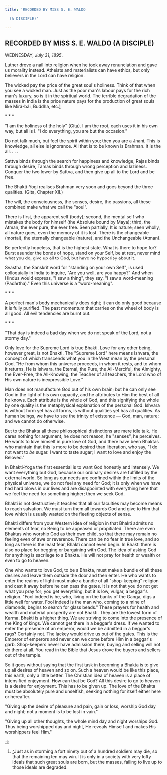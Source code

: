 ```yaml
---
title: 'RECORDED BY MISS S. E. WALDO

  (A DISCIPLE)'

---
```





  

## RECORDED BY MISS S. E. WALDO (A DISCIPLE)

WEDNESDAY, *July 31, 1895*.

Luther drove a nail into religion when he took away renunciation and
gave us morality instead. Atheists and materialists can have ethics, but
only believers in the Lord can have religion.

The wicked pay the price of the great soul's holiness. Think of that
when you see a wicked man. Just as the poor man's labour pays for the
rich man's luxury, so is it in the spiritual world. The terrible
degradation of the masses in India is the price nature pays for the
production of great souls like Mirâ-bâi, Buddha, etc.[1](#fn1)

\*            \*            \*

"I am the holiness of the holy" (Gita). I am the root, each uses it in
his own way, but all is I. "I do everything, you are but the occasion."

Do not talk much, but feel the spirit within you; then you are a Jnani.
This is knowledge, all else is ignorance. All that is to be known is
Brahman. It is the all. . . .

Sattva binds through the search for happiness and knowledge, Rajas binds
through desire, Tamas binds through wrong perception and laziness.
Conquer the two lower by Sattva, and then give up all to the Lord and be
free.

The Bhakti-Yogi realises Brahman very soon and goes beyond the three
qualities. (Gita, Chapter XII.)

The will, the consciousness, the senses, desire, the passions, all these
combined make what we call the "soul".

There is first, the apparent self (body); second, the mental self who
mistakes the body for himself (the Absolute bound by Maya); third, the
Atman, the ever pure, the ever free. Seen partially, It is nature; seen
wholly, all nature goes, even the memory of it is lost. There is the
changeable (mortal), the eternally changeable (nature), and the
Unchangeable (Atman).

Be perfectly hopeless, that is the highest state. What is there to hope
for? Burst asunder the bonds of hope, stand on your Self, be at rest,
never mind what you do, give up all to God, but have no hypocrisy about
it.

Svastha, the Sanskrit word for "standing on your own Self", is used
colloquially in India to inquire, "Are you well, are you happy?" And
when Hindus would express, "I saw a thing", they say, "I saw a
word-meaning (Padârtha)." Even this universe is a "word-meaning".

\*            \*            \*

A perfect man's body mechanically does right; it can do only good
because it is fully purified. The past momentum that carries on the
wheel of body is all good. All evil tendencies are burnt out.

\*            \*            \*

"That day is indeed a bad day when we do not speak of the Lord, not a
stormy day."

Only love for the Supreme Lord is true Bhakti. Love for any other being,
however great, is not Bhakti. The "Supreme Lord" here means Ishvara, the
concept of which transcends what you in the West mean by the personal
God. "He from whom this universe proceeds, in whom it rests, and to whom
it returns, He is Ishvara, the Eternal, the Pure, the All-Merciful, the
Almighty, the Ever-Free, the All-Knowing, the Teacher of all teachers,
the Lord who of His own nature is inexpressible Love."

Man does not manufacture God out of his own brain; but he can only see
God in the light of his own capacity, and he attributes to Him the best
of all he knows. Each attribute is the whole of God, and this signifying
the whole by one quality is the metaphysical explanation of the personal
God. Ishvara is without form yet has all forms, is without qualities yet
has all qualities. As human beings, we have to see the trinity of
existence — God, man, nature; and we cannot do otherwise.

But to the Bhakta all these philosophical distinctions are mere idle
talk. He cares nothing for argument, he does not reason, he "senses", he
perceives. He wants to love himself in pure love of God, and there have
been Bhaktas who maintain that this is more to be desired than
liberation, who say, "I do not want to *be*  sugar. I want to taste
sugar; I want to love and enjoy the Beloved."

In Bhakti-Yoga the first essential is to want God honestly and
intensely. We want everything but God, because our ordinary desires are
fulfilled by the external world. So long as our needs are confined
within the limits of the physical universe, we do not feel any need for
God; it is only when we have had hard blows in our lives and are
disappointed with everything here that we feel the need for something
higher; then we seek God.

Bhakti is not destructive; it teaches that all our faculties may become
means to reach salvation. We must turn them all towards God and give to
Him that love which is usually wasted on the fleeting objects of sense.

Bhakti differs from your Western idea of religion in that Bhakti admits
no elements of fear, no Being to be appeased or propitiated. There are
even Bhaktas who worship God as their own child, so that there may
remain no feeling even of awe or reverence. There can be no fear in true
love, and so long as there is the least fear, Bhakti cannot even begin.
In Bhakti there is also no place for begging or bargaining with God. The
idea of asking God for anything is sacrilege to a Bhakta. He will not
pray for health or wealth or even to go to heaven.

One who wants to love God, to be a Bhakta, must make a bundle of all
these desires and leave them outside the door and then enter. He who
wants to enter the realms of light must make a bundle of all
"shop-keeping" religion and cast it away before he can pass the gates.
It is not that you do not get what you pray for; you get everything, but
it is low, vulgar, a beggar's religion. "Fool indeed is he, who, living
on the banks of the Ganga, digs a little well for water. Fool indeed is
the man who, coming to a mine of diamonds, begins to search for glass
beads." These prayers for health and wealth and material prosperity are
not Bhakti. They are the lowest form of Karma. Bhakti is a higher thing.
We are striving to come into the presence of the King of kings. We
cannot get there in a beggar's dress. If we wanted to enter the presence
of an emperor, would we be admitted in a beggar's rags? Certainly not.
The lackey would drive us out of the gates. This is the Emperor of
emperors and never can we come before Him in a beggar's garb.
Shop-keepers never have admission there, buying and selling will not do
there at all. You read in the Bible that Jesus drove the buyers and
sellers out of the temple.

So it goes without saying that the first task in becoming a Bhakta is to
give up all desires of heaven and so on. Such a heaven would be like
this place, this earth, only a little better. The Christian idea of
heaven is a place of intensified enjoyment. How can that be God? All
this desire to go to heaven is a desire for enjoyment. This has to be
given up. The love of the Bhakta must be absolutely pure and unselfish,
seeking nothing for itself either here or hereafter.

"Giving up the desire of pleasure and pain, gain or loss, worship God
day and night; not a moment is to be lost in vain."

"Giving up all other thoughts, the whole mind day and night worships
God. Thus being worshipped day and night, He reveals Himself and makes
His worshippers feel Him."

[→](39_thursday_august_1.htm)



1.  [^](#txt1)Just as in storming a fort ninety out of a hundred
    soldiers may die, so that the remaining ten may win. It is only in a
    society with very lofty ideals that such great souls are born, but
    the masses, failing to live up to those ideals are degraded.
